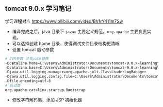 ## tomcat 9.0.x 学习笔记

学习课程对应 https://www.bilibili.com/video/BV1rY411m7Sw

- 编译完成之后，java 目录下 `javax` 主要定义规范，`org.apache` 主要负责实现。
- 可以选择创建 home 目录，使得调试文件目录结构更清晰
- 设置 tomcat 启动参数
```bash
# JVM参数 注意path替换
-Dcatalina.home=C:\Users\Administrator\Documents\tomcat-9.0.x-learning\home
-Dcatalina.base=C:\Users\Administrator\Documents\tomcat-9.0.x-learning\home
-Djava.util.logging.manager=org.apache.juli.ClassLoaderLogManager
-Djava.util.logging.config.file=C:\Users\Administrator\Documents\tomcat-9.0.x-learning\home\conf\logging.properties
-Dfile.encoding=utf-8
# 启动类
org.apache.catalina.startup.Bootstrap
```
- 修改字符解码集、添加 JSP 初始化器
